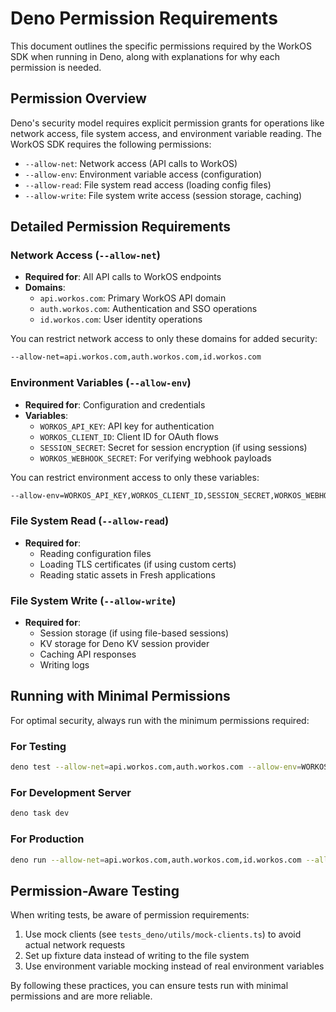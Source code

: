 # Deno Permission Requirements

This document outlines the specific permissions required by the WorkOS SDK when running in Deno, along with explanations for why each permission is needed.

## Permission Overview

Deno's security model requires explicit permission grants for operations like network access, file system access, and environment variable reading. The WorkOS SDK requires the following permissions:

- `--allow-net`: Network access (API calls to WorkOS)
- `--allow-env`: Environment variable access (configuration)
- `--allow-read`: File system read access (loading config files)
- `--allow-write`: File system write access (session storage, caching)

## Detailed Permission Requirements

### Network Access (`--allow-net`)

- **Required for**: All API calls to WorkOS endpoints
- **Domains**:
  - `api.workos.com`: Primary WorkOS API domain
  - `auth.workos.com`: Authentication and SSO operations
  - `id.workos.com`: User identity operations

You can restrict network access to only these domains for added security:

```sh
--allow-net=api.workos.com,auth.workos.com,id.workos.com
```

### Environment Variables (`--allow-env`)

- **Required for**: Configuration and credentials
- **Variables**:
  - `WORKOS_API_KEY`: API key for authentication
  - `WORKOS_CLIENT_ID`: Client ID for OAuth flows
  - `SESSION_SECRET`: Secret for session encryption (if using sessions)
  - `WORKOS_WEBHOOK_SECRET`: For verifying webhook payloads

You can restrict environment access to only these variables:

```sh
--allow-env=WORKOS_API_KEY,WORKOS_CLIENT_ID,SESSION_SECRET,WORKOS_WEBHOOK_SECRET
```

### File System Read (`--allow-read`)

- **Required for**:
  - Reading configuration files
  - Loading TLS certificates (if using custom certs)
  - Reading static assets in Fresh applications

### File System Write (`--allow-write`)

- **Required for**:
  - Session storage (if using file-based sessions)
  - KV storage for Deno KV session provider
  - Caching API responses
  - Writing logs

## Running with Minimal Permissions

For optimal security, always run with the minimum permissions required:

### For Testing

```sh
deno test --allow-net=api.workos.com,auth.workos.com --allow-env=WORKOS_API_KEY,WORKOS_CLIENT_ID --allow-read --allow-write
```

### For Development Server

```sh
deno task dev
```

### For Production

```sh
deno run --allow-net=api.workos.com,auth.workos.com,id.workos.com --allow-env=WORKOS_API_KEY,WORKOS_CLIENT_ID,SESSION_SECRET --allow-read --allow-write=./sessions ./main.ts
```

## Permission-Aware Testing

When writing tests, be aware of permission requirements:

1. Use mock clients (see `tests_deno/utils/mock-clients.ts`) to avoid actual network requests
2. Set up fixture data instead of writing to the file system
3. Use environment variable mocking instead of real environment variables

By following these practices, you can ensure tests run with minimal permissions and are more reliable.
